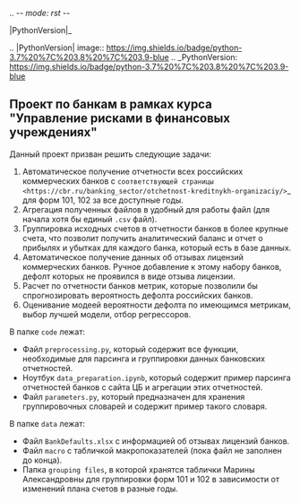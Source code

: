 .. -*- mode: rst -*-

|PythonVersion|_ 

.. |PythonVersion| image:: https://img.shields.io/badge/python-3.7%20%7C%203.8%20%7C%203.9-blue
.. _PythonVersion: https://img.shields.io/badge/python-3.7%20%7C%203.8%20%7C%203.9-blue

Проект по банкам в рамках курса "Управление рисками в финансовых учреждениях"
-----------------------------------------------------------------------------------

Данный проект призван решить следующие задачи:

1. Автоматическое получение отчетности всех российских коммерческих банков с `соответствующей страницы <https://cbr.ru/banking_sector/otchetnost-kreditnykh-organizaciy/>`_ для форм 101, 102 за все доступные годы.
2. Агрегация полученных файлов в удобный для работы файл (для начала хотя бы единый `.csv` файл).
3. Группировка исходных счетов в отчетности банков в более крупные счета, что позволит получить аналитический баланс и отчет о прибылях и убытках для каждого банка, который есть в базе данных.
4. Автоматическое получение данных об отзывах лицензий коммерческих банков. Ручное добавление к этому набору банков, дефолт которых не проявился в виде отзыва лицензии.
5. Расчет по отчетности банков метрик, которые позволили бы спрогнозировать вероятность дефолта российских банков.
6. Оценивание модеей вероятности дефолта по имеющимся метрикам, выбор лучшей модели, отбор регрессоров.

В папке ``code`` лежат:

- Файл ``preprocessing.py``, который содержит все функции, необходимые для парсинга и группировки данных банковских отчетностей.
- Ноутбук ``data_preparation.ipynb``, который содержит пример парсинга отчетностей банков с сайта ЦБ и агрегации этих отчетностей.
- Файл `parameters.py`, который предназначен для хранения группировочных словарей и содержит пример такого словаря.

В папке ``data`` лежат:

- Файл ``BankDefaults.xlsx`` с информацией об отзывах лицензий банков.
- Файл ``macro`` с табличкой макропоказателей (пока файл не заполнен до конца).
- Папка ``grouping files``, в которой хранятся таблички Марины Александровны для группировки форм 101 и 102 в зависимости от изменений плана счетов в разные годы.

